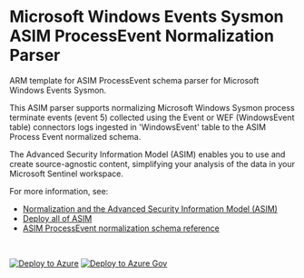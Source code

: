 # Microsoft Windows Events Sysmon ASIM ProcessEvent Normalization Parser

ARM template for ASIM ProcessEvent schema parser for Microsoft Windows Events Sysmon.

This ASIM parser supports normalizing Microsoft Windows Sysmon process terminate events (event 5) collected using the Event or WEF (WindowsEvent table) connectors logs ingested in 'WindowsEvent' table to the ASIM Process Event normalized schema. 


The Advanced Security Information Model (ASIM) enables you to use and create source-agnostic content, simplifying your analysis of the data in your Microsoft Sentinel workspace.

For more information, see:

- [Normalization and the Advanced Security Information Model (ASIM)](https://aka.ms/AboutASIM)
- [Deploy all of ASIM](https://aka.ms/DeployASIM)
- [ASIM ProcessEvent normalization schema reference](https://aka.ms/ASimProcessEventDoc)

<br>

[![Deploy to Azure](https://aka.ms/deploytoazurebutton)](https://portal.azure.com/#create/Microsoft.Template/uri/https%3A%2F%2Fraw.githubusercontent.com%2FAzure%2FAzure-Sentinel%2Fmaster%2FParsers%2FASimProcessEvent%2FARM%2FASimProcessTerminateMicrosoftSysmonWindowsEvent%2FASimProcessTerminateMicrosoftSysmonWindowsEvent.json) [![Deploy to Azure Gov](https://aka.ms/deploytoazuregovbutton)](https://portal.azure.us/#create/Microsoft.Template/uri/https%3A%2F%2Fraw.githubusercontent.com%2FAzure%2FAzure-Sentinel%2Fmaster%2FParsers%2FASimProcessEvent%2FARM%2FASimProcessTerminateMicrosoftSysmonWindowsEvent%2FASimProcessTerminateMicrosoftSysmonWindowsEvent.json)
